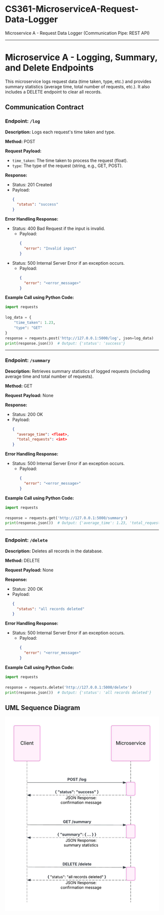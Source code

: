 # CS361-MicroserviceA-Request-Data-Logger
Microservice A - Request Data Logger (Communication Pipe: REST API)

---

# Microservice A - Logging, Summary, and Delete Endpoints

This microservice logs request data (time taken, type, etc.) and provides summary statistics (average time, total number of requests, etc.). It also includes a DELETE endpoint to clear all records.

## Communication Contract

### Endpoint: `/log`

**Description:** Logs each request's time taken and type.

**Method:** POST

**Request Payload:**
- `time_taken`: The time taken to process the request (float).
- `type`: The type of the request (string, e.g., GET, POST).

**Response:**
- Status: 201 Created
- Payload: 
  ```json
  {
    "status": "success"
  }
  
**Error Handling Response:**
- Status: 400 Bad Request if the input is invalid.
  - Payload:
    ```json
    {
      "error": "Invalid input"
    }
- Status: 500 Internal Server Error if an exception occurs.
  - Payload:
    ```json
    {
      "error": "<error_message>"
    }
**Example Call using Python Code:**
```python
import requests

log_data = {
    "time_taken": 1.23,
    "type": "GET"
}
response = requests.post('http://127.0.0.1:5000/log', json=log_data)
print(response.json())  # Output: {'status': 'success'}
```

---

### Endpoint: `/summary`

**Description:** Retrieves summary statistics of logged requests (including average time and total number of requests).

**Method:** GET

**Request Payload:** None

**Response:**
- Status: 200 OK
- Payload: 
  ```json
  {
    "average_time": <float>,
    "total_requests": <int>
  }

**Error Handling Response:**
- Status: 500 Internal Server Error if an exception occurs.
  - Payload:
    ```json
    {
      "error": "<error_message>"
    }

**Example Call using Python Code:**
```python
import requests

response = requests.get('http://127.0.0.1:5000/summary')
print(response.json())  # Output: {'average_time': 1.23, 'total_requests': 100}
```

---

### Endpoint: `/delete`

**Description:** Deletes all records in the database.

**Method:** DELETE

**Request Payload:** None

**Response:**
- Status: 200 OK
- Payload: 
  ```json
  {
    "status": "all records deleted"
  }

**Error Handling Response:**
- Status: 500 Internal Server Error if an exception occurs.
  - Payload:
    ```json
    {
      "error": "<error_message>"
    }

**Example Call using Python Code:**
```python
import requests

response = requests.delete('http://127.0.0.1:5000/delete')
print(response.json())  # Output: {'status': 'all records deleted'}
```
## UML Sequence Diagram
![UML Sequence Diagram](images/UML%20for%20CS361%20MicrsoservieA-Request%20Data%20Logger.jpeg)